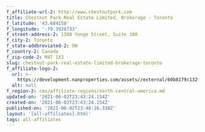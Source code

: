 ```yaml
---
f_affiliate-url-2: http://www.chestnutpark.com
title: Chestnut Park Real Estate Limited, Brokerage - Toronto
f_latitude: '43.684158'
f_longitude: '-79.3926733'
f_street-address-2: 1300 Yonge Street, Suite 100­
f_city-2: Toronto­
f_state-addbreviated-2: ON­
f_country-2: Canada
f_zip-code-2: M4T 1X3
slug: chestnut-park-real-estate-limited-brokerage-toronto
f_affiliate-logo-2:
  url: >-
    https://development.nanproperties.com/assets//external/60b8179c132f4d0b38fc8d5e_6081e5611637e728f9223df1_60785a39067b791c1334f1da_stacked_green__1_.png
  alt: null
f_region-2: cms/affiliate-regions/north-central-america.md
updated-on: '2021-06-02T23:43:24.154Z'
created-on: '2021-06-02T23:43:24.154Z'
published-on: '2021-06-02T23:48:16.338Z'
layout: '[all-affiliates].html'
tags: all-affiliates
---
```



